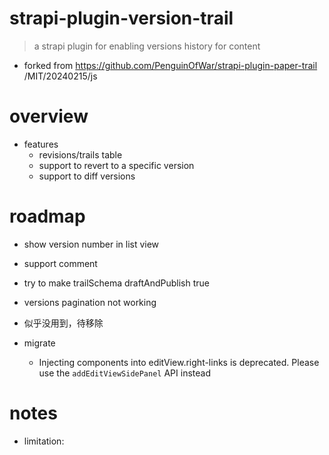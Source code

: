 # strapi-plugin-version-trail

> a strapi plugin for enabling versions history for content

- forked from https://github.com/PenguinOfWar/strapi-plugin-paper-trail /MIT/20240215/js
# overview
- features
  - revisions/trails table
  - support to revert to a specific version
  - support to diff versions
# roadmap
- show version number in list view

- support comment

- try to make trailSchema draftAndPublish true

- versions pagination not working

- 似乎没用到，待移除

- migrate
  - Injecting components into editView.right-links is deprecated. Please use the `addEditViewSidePanel` API instead
# notes
- limitation: 
